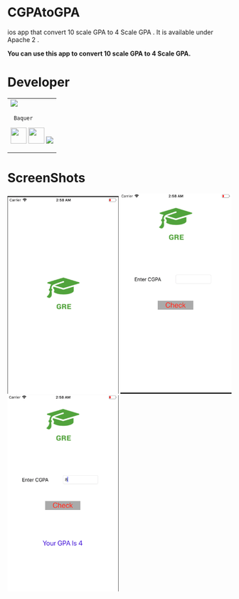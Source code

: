 # CGPAtoGPA


ios app that convert 10 scale GPA to 4 Scale GPA . It is available under Apache 2 .


**You can use this app to convert 10 scale GPA to 4 Scale GPA.**

# Developer


<table>
<tr>
<td>
     <img src="https://avatars2.githubusercontent.com/u/32494694?s=400&u=2ddfc779812f1c4e8757c3caf9dc234bc2787720&v=4 width="180"/>
     
     Baquer

<p align="center">
  
<a href = "https://twitter.com/baquerdirtiny5"><img src = "http://www.iconninja.com/files/155/361/212/round-twitter-icon.png" width="36" height="36"/></a>
<a href = "https://www.linkedin.com/in/syed-baquer/"><img src = "http://www.iconninja.com/files/86/570/365/linkedin-round-icon.png" width="36" height="36"/></a>
<a href = "https://www.instagram.com/s.m.baquer"><img src = "http://www.iconninja.com/files/860/594/520/instagram-round-icon.png" width ="36"/></a>
</p>
</td>
</tr> 
  </table>
  
# ScreenShots
<img src="https://github.com/baquer/CGPAtoGPA/blob/master/ScreenShots/Screen%20Shot%202018-05-24%20at%202.58.04%20AM.png" width="250">
<img src="https://github.com/baquer/CGPAtoGPA/blob/master/ScreenShots/Screen%20Shot%202018-05-24%20at%202.58.06%20AM.png" width="250">
<img src="https://github.com/baquer/CGPAtoGPA/blob/master/ScreenShots/Screen%20Shot%202018-05-24%20at%202.58.17%20AM.png" width="250">
